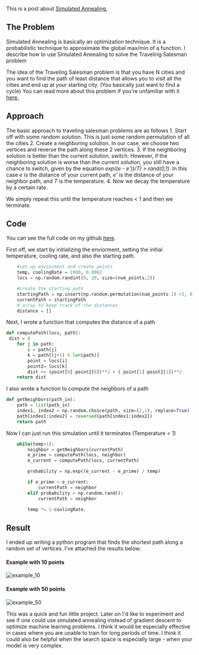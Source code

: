 This is a post about [Simulated Annealing.](https://en.wikipedia.org/wiki/Simulated_annealing)

## The Problem
Simulated Annealing is basically an optimization technique. It is a probabilistic technique to approximate the global max/min of a function. I describe how to use Simulated Aneealing to solve the Traveling Salesman problem

The idea of the Traveling Salesman problem is that you have N cities and you want to find the path of least distance that allows you to visit all the cities and end up at your starting city. (You basically just want to find a cycle) You can read more about this problem if you're unfamiliar with it [here.](https://simple.wikipedia.org/wiki/Travelling_salesman_problem)

## Approach
The basic approach to traveling salesman problems are as follows
    1. Start off with some random solution. This is just some random permutation of all the cities
    2. Create a neighboring solution. In our case, we choose two vertices and reverse the path along these 2 vertices.
    3. If the neighboring solution is better than the current solution, switch. However, if the neighboring solution is worse than the current solution, you still have a chance to switch, given by the equation *exp((e - e'))/T) > rand(0,1)*. In this case *e* is the distance of your current path, *e'* is the distance of your neighbor path, and *T* is the temperature.
    4. Now we decay the temperature by a certain rate.

We simply repeat this until the temperature reaches < 1 and then we terminate.

## Code
You can see the full code on my github [here](https://github.com/jcaip/simulated_annealing).

First off, we start by initializing the enviorment, setting the initial temperature, cooling rate, and also the starting path.
```python 
    #set up enviorment and create points
    temp, coolingRate = 1000, 0.0002
    locs = np.random.randint(0, 20, size=(num_points,2))

    #create the starting path
    startingPath = np.insert(np.random.permutation(num_points-1) +1, 0, 0)
    currentPath = startingPath
    # array to keep track of the distances
    distance = []
```

Next, I wrote a function that computes the distance of a path
```python
def computePath(locs, path):
 dist = 0 
    for j in path:
        i = path[j]
        k = path[(j+1) % len(path)]
        point = locs[i]
        point2= locs[k]
        dist += (point[0]-point2[0])**2 + ( point[1]-point2[1])**2
    return dist
```

I also wrote a function to compute the neighbors of a path
```python
def getNeighbors(path_in):
    path = list(path_in)
    index1, index2 = np.random.choice(path, size=(2,1), replace=True)
    path[index1:index2] = reversed(path[index1:index2])
    return path
```

Now I can just run this simulation until it terminates (Temperature < 1)

```python
    while(temp>1):
        neighbor = getNeighbors(currentPath)
        e_prime = computePath(locs, neighbor)
        e_current = computePath(locs, currentPath)

        probability = np.exp((e_current - e_prime) / temp)

        if e_prime < e_current:
            currentPath = neighbor
        elif probability > np.random.rand():
            currentPath = neighbor

        temp *= 1-coolingRate;
```

## Result
I ended up writing a python program that finds the shortest path along a random set of vertices. I've attached the results below.
#### Example with 10 points
![example_10](images/sim_amm/sim_ann_10.png)

#### Example with 50 points
![example_50](images/sim_amm/sim_ann_50.png)

This was a quick and fun little project. Later on I'd like to experiment and see if one could use simulated annealing instead of gradient descent to optimize machine learning problems. I think it would be especially effective in cases where you are unable to train for long periods of time. I think it could also be helpful when the search space is especially large - when your model is very complex. 
    
    
